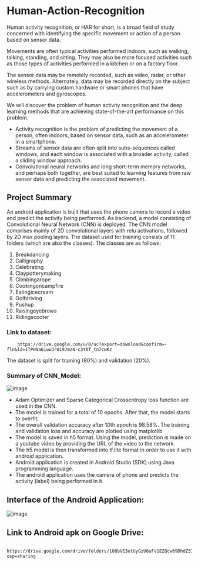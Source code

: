 # Human-Action-Recognition
Human activity recognition, or HAR for short, is a broad field of study concerned with identifying
the specific movement or action of a person based on sensor data.

Movements are often typical activities performed indoors, such as walking, talking, standing, and sitting. 
They may also be more focused activities such as those types of activities performed in a kitchen or on a factory floor.

The sensor data may be remotely recorded, such as video, radar, or other wireless methods.
Alternately, data may be recorded directly on the subject such as by carrying custom hardware or smart phones that have accelerometers and gyroscopes.

We will discover the problem of human activity recognition and the deep learning methods that are achieving state-of-the-art performance on this problem.

  - Activity recognition is the problem of predicting the movement of a person, often indoors, based on sensor data, such as an accelerometer in a smartphone.
  - Streams of sensor data are often split into subs-sequences called windows, and each window is associated with a broader activity, called a sliding window approach.
  - Convolutional neural networks and long short-term memory networks, and perhaps both together, are best suited to learning features from raw sensor data and predicting the       associated movement.

## Project Summary
 An android application is built that uses the phone camera to record a video and predict the activity being performed. As backend, a model consisting of Convolutional Neural Network (CNN) is deployed. The CNN model comprises mainly of 2D convolutional layers with relu activations, followed by 2D max pooling layers. The dataset used for training consists of 11 folders (which are also the classes). The classes are as follows: 
 
 1. Breakdancing 
 2. Calligraphy 
 3. Celebrating 
 4. Claypotterymaking
 5. Climbingarope 
 6. Cookingoncampfire 
 7. Eatingicecream 
 8. Golfdriving 
 9. Pushup 
 10. Raisingeyebrows 
 11. Ridingscooter
 
 
### Link to dataset:
 
        https://drive.google.com/u/0/uc?export=download&confirm=-fln&id=1TPHNa6iwwJr0i9JmzN-c3YAf_tn7cwKz
        
  The dataset is split for training (80%) and validation (20%).

### Summary of CNN_Model:

![image](https://user-images.githubusercontent.com/69485235/139669743-4f1e5186-006d-401f-9726-0269c0f4dfbd.png)

- Adam Optimizer and Sparse Categorical Crossentropy loss function are used in the CNN. 
- The model is trained for a total of 10 epochs. After that, the model starts to overfit.
- The overall validation accuracy after 10th epoch is 98.58%. The training and validation loss and accuracy are plotted using matplotlib
- The model is saved in h5 format. Using the model, prediction is made on a youtube video by providing the URL of the video to the network.
- The h5 model is then transformed into tf.lite format in order to use it with android application.
- Android application is created in Android Studio (SDK) using Java programming language.
- The android application uses the camera of phone and predicts the activity (label) being performed in it.

## Interface of the Android Application:
![image](https://user-images.githubusercontent.com/69485235/139670105-3305f44d-74a5-4c0d-bd4e-ddd6ec1c38bd.png)

## Link to Android apk on Google Drive:

       https://drive.google.com/drive/folders/1O8bVE3etUyGzU6uFv1EZQcw69DhdZ5Il?usp=sharing


